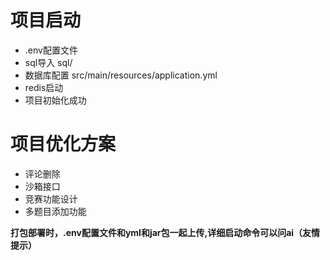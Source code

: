 # 项目启动
- .env配置文件
- sql导入 sql/
- 数据库配置 src/main/resources/application.yml
- redis启动
- 项目初始化成功





# 项目优化方案
- 评论删除
- 沙箱接口
- 竞赛功能设计
- 多题目添加功能



**打包部署时，.env配置文件和yml和jar包一起上传,详细启动命令可以问ai（友情提示）**